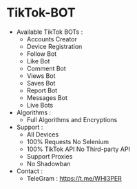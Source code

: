 # TikTok-BOT
- Available TikTok BOTs :
  - Accounts Creator
  - Device Registration
  - Follow Bot
  - Like Bot
  - Comment Bot
  - Views Bot
  - Saves Bot
  - Report Bot
  - Messages Bot
  - Live Bots
- Algorithms :
  - Full Algorithms and Encryptions
- Support :
  - All Devices
  - 100% Requests No Selenium
  - 100% TikTok API No Third-party API
  - Support Proxies
  - No Shadowban
- Contact :
  - TeleGram : https://t.me/WHI3PER
